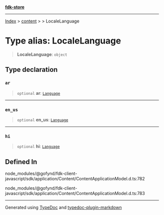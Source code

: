 [**fdk-store**](../../../README.md)
***

[Index](../../../API.md) > [content](../../README.md) > [<internal>](../README.md) > LocaleLanguage

# Type alias: LocaleLanguage

> **LocaleLanguage**: `object`

## Type declaration

### `ar`

> `optional` **ar**: [`Language`](type-alias.Language.md)

***

### `en_us`

> `optional` **en\_us**: [`Language`](type-alias.Language.md)

***

### `hi`

> `optional` **hi**: [`Language`](type-alias.Language.md)

## Defined In

node\_modules/@gofynd/fdk-client-javascript/sdk/application/Content/ContentApplicationModel.d.ts:782

node\_modules/@gofynd/fdk-client-javascript/sdk/application/Content/ContentApplicationModel.d.ts:783

***
Generated using [TypeDoc](https://typedoc.org/) and [typedoc-plugin-markdown](https://www.npmjs.com/package/typedoc-plugin-markdown)
